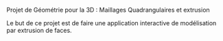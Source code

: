 Projet de Géométrie pour la 3D : Maillages Quadrangulaires et extrusion

Le but de ce projet est de faire une application interactive de modélisation par extrusion de faces. 
